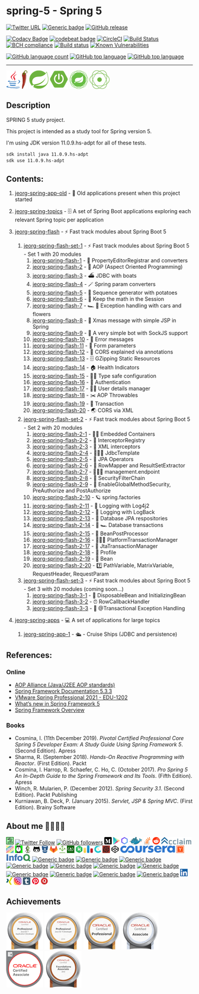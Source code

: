 # spring-5 - Spring 5

[![Twitter URL](https://img.shields.io/twitter/url?logoColor=blue&style=social&url=https%3A%2F%2Fimg.shields.io%2Ftwitter%2Furl%3Fstyle%3Dsocial)](https://twitter.com/intent/tweet?text=%20Checkout%20this%20%40github%20repo%20by%20%40joaofse%20%F0%9F%91%A8%F0%9F%8F%BD%E2%80%8D%F0%9F%92%BB%3A%20https%3A//github.com/jesperancinha/spring-test-drives)
[![Generic badge](https://img.shields.io/static/v1.svg?label=GitHub&message=Spring%20Test%20Drives&color=informational)](https://github.com/jesperancinha/spring-test-drives)
[![GitHub release](https://img.shields.io/github/release-pre/jesperancinha/spring-test-drives.svg)](#)

[![Codacy Badge](https://api.codacy.com/project/badge/Grade/9d14f60a58bd456fb1084860b5a46871)](https://www.codacy.com/manual/jofisaes/spring-test-drives?utm_source=github.com&amp;utm_medium=referral&amp;utm_content=jesperancinha/spring-test-drives&amp;utm_campaign=Badge_Grade)
[![codebeat badge](https://codebeat.co/badges/b9097b8c-40f8-48bf-beb3-2007803b4bad)](https://codebeat.co/projects/github-com-jesperancinha-spring-test-drives-master)
[![CircleCI](https://circleci.com/gh/jesperancinha/spring-test-drives.svg?style=svg)](https://circleci.com/gh/jesperancinha/spring-test-drives)
[![Build Status](https://travis-ci.org/jesperancinha/spring-test-drives.svg?branch=master)](https://travis-ci.org/jesperancinha/spring-test-drives)
[![BCH compliance](https://bettercodehub.com/edge/badge/jesperancinha/spring-test-drives?branch=master)](https://bettercodehub.com/)
[![Build status](https://ci.appveyor.com/api/projects/status/wksvhmqaq0sd8505?svg=true)](https://ci.appveyor.com/project/jesperancinha/spring-test-drives)
[![Known Vulnerabilities](https://snyk.io/test/github/jesperancinha/spring-test-drives/badge.svg)](https://snyk.io/test/github/jesperancinha/spring-test-drives)

[![GitHub language count](https://img.shields.io/github/languages/count/jesperancinha/spring-test-drives.svg)](#)
[![GitHub top language](https://img.shields.io/github/languages/top/jesperancinha/spring-test-drives.svg)](#)
[![GitHub top language](https://img.shields.io/github/languages/code-size/jesperancinha/spring-test-drives.svg)](#)

---
[![alt text](https://raw.githubusercontent.com/jesperancinha/project-signer/master/project-signer-templates/icons-50/java-50.png "Java")](https://www.oracle.com/nl/java/)
[![alt text](https://raw.githubusercontent.com/jesperancinha/project-signer/master/project-signer-templates/icons-50/lombok-50.png "Lombok")](https://projectlombok.org/)
[![alt text](https://raw.githubusercontent.com/jesperancinha/project-signer/master/project-signer-templates/icons-50/spring-50.png "Spring Framework")](https://spring.io/projects/spring-framework)
[![alt text](https://raw.githubusercontent.com/jesperancinha/project-signer/master/project-signer-templates/icons-50/spring-boot-50.png "Spring Boot")](https://spring.io/projects/spring-boot)
[![alt text](https://raw.githubusercontent.com/jesperancinha/project-signer/master/project-signer-templates/icons-50/spring-webflux-50.png "Spring Webfllux")](https://spring.io/projects/spring-boot)
[![alt text](https://raw.githubusercontent.com/jesperancinha/project-signer/master/project-signer-templates/icons-50/spring-reactor-50.png "Spring Reactor")](https://spring.io/reactive)

## Description

SPRING 5 study project.

This project is intended as a study tool for Spring version 5.

I'm using JDK version 11.0.9.hs-adpt for all of these tests.

```bash
sdk install java 11.0.9.hs-adpt
sdk use 11.0.9.hs-adpt 
```

## Contents:

1. [jeorg-spring-app-old](./jeorg-spring-app-old) - 💾 Old applications present when this project started
2. [jeorg-spring-topics](./jeorg-spring-topics) - 🗄 A set of Spring Boot applications exploring each relevant Spring topic per application
3. [jeorg-spring-flash](./jeorg-spring-flash) - ⚡️ Fast track modules about Spring Boot 5
   1. [jeorg-spring-flash-set-1](./jeorg-spring-flash/jeorg-spring-flash-set-1) - ⚡️ Fast track modules about Spring Boot 5 - Set 1 with 20 modules
       1. [jeorg-spring-flash-1](./jeorg-spring-flash/jeorg-spring-flash-set-1/jeorg-spring-flash-1) - 🍋 PropertyEditorRegistrar and converters
       2. [jeorg-spring-flash-2](./jeorg-spring-flash/jeorg-spring-flash-set-1/jeorg-spring-flash-2) - 🌱 AOP (Aspect Oriented Programming)
       3. [jeorg-spring-flash-3](./jeorg-spring-flash/jeorg-spring-flash-set-1/jeorg-spring-flash-3) - ⛴ JDBC with boats
       4. [jeorg-spring-flash-4](./jeorg-spring-flash/jeorg-spring-flash-set-1/jeorg-spring-flash-4) - 🪄 Spring param converters
       5. [jeorg-spring-flash-5](./jeorg-spring-flash/jeorg-spring-flash-set-1/jeorg-spring-flash-5) - 🥔 Sequence generator with potatoes
       6. [jeorg-spring-flash-6](./jeorg-spring-flash/jeorg-spring-flash-set-1/jeorg-spring-flash-6) - 🧮 Keep the math in the Session
       7. [jeorg-spring-flash-7](./jeorg-spring-flash/jeorg-spring-flash-set-1/jeorg-spring-flash-7) - 🏎 🌺 Exception handling with cars and flowers
       8. [jeorg-spring-flash-8](./jeorg-spring-flash/jeorg-spring-flash-set-1/jeorg-spring-flash-8) - 🎄 Xmas message with simple JSP in Spring
       9. [jeorg-spring-flash-9](./jeorg-spring-flash/jeorg-spring-flash-set-1/jeorg-spring-flash-9) - 🤖 A very simple bot with SockJS support
       10. [jeorg-spring-flash-10](./jeorg-spring-flash/jeorg-spring-flash-set-1/jeorg-spring-flash-10) - 🛑 Error messages
       11. [jeorg-spring-flash-11](./jeorg-spring-flash/jeorg-spring-flash-set-1/jeorg-spring-flash-11) - 👔 Form parameters
       12. [jeorg-spring-flash-12](./jeorg-spring-flash/jeorg-spring-flash-set-1/jeorg-spring-flash-12) - 🔑 CORS explained via annotations
       13. [jeorg-spring-flash-13](./jeorg-spring-flash/jeorg-spring-flash-set-1/jeorg-spring-flash-13) - 🗄 GZipping Static Resources
       14. [jeorg-spring-flash-14](./jeorg-spring-flash/jeorg-spring-flash-set-1/jeorg-spring-flash-14) - 🏠 Health Indicators
       15. [jeorg-spring-flash-15](./jeorg-spring-flash/jeorg-spring-flash-set-1/jeorg-spring-flash-15) - 🧑‍🎤 Type safe configuration
       16. [jeorg-spring-flash-16](./jeorg-spring-flash/jeorg-spring-flash-set-1/jeorg-spring-flash-16) - 🚨 Authentication
       17. [jeorg-spring-flash-17](./jeorg-spring-flash/jeorg-spring-flash-set-1/jeorg-spring-flash-17) - 🧞‍♂️ User details manager
       18. [jeorg-spring-flash-18](./jeorg-spring-flash/jeorg-spring-flash-set-1/jeorg-spring-flash-18) - ✂️ AOP Throwables
       19. [jeorg-spring-flash-19](./jeorg-spring-flash/jeorg-spring-flash-set-1/jeorg-spring-flash-19) - 🎫 Transaction
       20. [jeorg-spring-flash-20](./jeorg-spring-flash/jeorg-spring-flash-set-1/jeorg-spring-flash-20) - 🌏 CORS via XML
   2. [jeorg-spring-flash-set-2](./jeorg-spring-flash/jeorg-spring-flash-set-2) - ⚡️ Fast track modules about Spring Boot 5 - Set 2 with 20 modules
      1. [jeorg-spring-flash-2-1](./jeorg-spring-flash/jeorg-spring-flash-set-2/jeorg-spring-flash-2-1) - 🕺🏻 Embedded Containers
      2. [jeorg-spring-flash-2-2](./jeorg-spring-flash/jeorg-spring-flash-set-2/jeorg-spring-flash-2-2) - 🍷 InterceptorRegistry
      3. [jeorg-spring-flash-2-3](./jeorg-spring-flash/jeorg-spring-flash-set-2/jeorg-spring-flash-2-3) - 🥂 XML interceptors
      4. [jeorg-spring-flash-2-4](./jeorg-spring-flash/jeorg-spring-flash-set-2/jeorg-spring-flash-2-4) - 🧑🏻‍⚖️ JdbcTemplate
      5. [jeorg-spring-flash-2-5](./jeorg-spring-flash/jeorg-spring-flash-set-2/jeorg-spring-flash-2-5) - 🧮️ JPA Operators
      6. [jeorg-spring-flash-2-6](./jeorg-spring-flash/jeorg-spring-flash-set-2/jeorg-spring-flash-2-6) - 🐚 RowMapper and ResultSetExtractor
      7. [jeorg-spring-flash-2-7](./jeorg-spring-flash/jeorg-spring-flash-set-2/jeorg-spring-flash-2-7) - 🙅🏽‍♂️ management.endpoint
      8. [jeorg-spring-flash-2-8](./jeorg-spring-flash/jeorg-spring-flash-set-2/jeorg-spring-flash-2-8) - 🦅 SecurityFilterChain
      9. [jeorg-spring-flash-2-9](./jeorg-spring-flash/jeorg-spring-flash-set-2/jeorg-spring-flash-2-9) - 💍 EnableGlobalMethodSecurity, PreAuthorize and PostAuthorize
      10. [jeorg-spring-flash-2-10](./jeorg-spring-flash/jeorg-spring-flash-set-2/jeorg-spring-flash-2-10) - 🪐 spring.factories
      11. [jeorg-spring-flash-2-11](./jeorg-spring-flash/jeorg-spring-flash-set-2/jeorg-spring-flash-2-11) - 🍢 Logging with Log4j2
      12. [jeorg-spring-flash-2-12](./jeorg-spring-flash/jeorg-spring-flash-set-2/jeorg-spring-flash-2-12) - 🍡 Logging with LogBack
      13. [jeorg-spring-flash-2-13](./jeorg-spring-flash/jeorg-spring-flash-set-2/jeorg-spring-flash-2-13) - 🧁 Database JPA respositories
      14. [jeorg-spring-flash-2-14](./jeorg-spring-flash/jeorg-spring-flash-set-2/jeorg-spring-flash-2-14) - 🚖 🏎 Database transactions
      15. [jeorg-spring-flash-2-15](./jeorg-spring-flash/jeorg-spring-flash-set-2/jeorg-spring-flash-2-15) - 🧀 BeanPostProcessor
      16. [jeorg-spring-flash-2-16](./jeorg-spring-flash/jeorg-spring-flash-set-2/jeorg-spring-flash-2-16) - 👩🏻‍🌾 PlatformTransactionManager
      17. [jeorg-spring-flash-2-17](./jeorg-spring-flash/jeorg-spring-flash-set-2/jeorg-spring-flash-2-17) - 🔮 JtaTransactionManager
      18. [jeorg-spring-flash-2-18](./jeorg-spring-flash/jeorg-spring-flash-set-2/jeorg-spring-flash-2-18) - 👥 Profile
      19. [jeorg-spring-flash-2-19](./jeorg-spring-flash/jeorg-spring-flash-set-2/jeorg-spring-flash-2-19) - 🍃 Bean
      20. [jeorg-spring-flash-2-20](./jeorg-spring-flash/jeorg-spring-flash-set-2/jeorg-spring-flash-2-20) - 7️⃣ PathVariable, MatrixVariable, RequestHeader, RequestParam
   3. [jeorg-spring-flash-set-3](./jeorg-spring-flash/jeorg-spring-flash-set-3) - ⚡️ Fast track modules about Spring Boot 5 - Set 3 with 20 modules (coming soon...)
      1. [jeorg-spring-flash-3-1](./jeorg-spring-flash/jeorg-spring-flash-set-3/jeorg-spring-flash-3-1) - 📖 DisposableBean and InitializingBean
      2. [jeorg-spring-flash-3-2](./jeorg-spring-flash/jeorg-spring-flash-set-3/jeorg-spring-flash-3-2) - ⏰ RowCallbackHandler
      3. [jeorg-spring-flash-3-3](./jeorg-spring-flash/jeorg-spring-flash-set-3/jeorg-spring-flash-3-3) - 🧠 @Transactional Exception Handling
   
4. [jeorg-spring-apps](./jeorg-spring-apps) - 💻 A set of applications for large topics
    1. [jeorg-spring-app-1](./jeorg-spring-apps/jeorg-spring-app-1) - 🛳 - Cruise Ships (JDBC and persistence)

## References:

### Online

- [AOP Alliance (Java/J2EE AOP standards)](http://aopalliance.sourceforge.net/)
- [Spring Framework Documentation 5.3.3](https://docs.spring.io/spring-framework/docs/5.3.3/reference/html/)
- [VMware Spring Professional 2021 - EDU-1202](https://www.vmware.com/education-services/certification/vcp-spring.html)
- [What’s new in Spring Framework 5](https://developer.ibm.com/languages/java/tutorials/j-whats-new-in-spring-framework-5-theedom)
- [Spring Framework Overview](https://docs.spring.io/spring-framework/docs/5.1.18.RELEASE/spring-framework-reference/overview.html)

### Books

- Cosmina, I. (11th December 2019). <i>Pivotal Certified Professional Core Spring 5 Developer Exam: A Study Guide Using Spring Framework 5</i>. (Second Edition). Apress
- Sharma, R. (September 2018). <i>Hands-On Reactive Programming with Reactor</i>. (First Edition). Packt
- Cosmina, I. Harrop, R. Schaefer, C. Ho, C. (October 2017). <i>Pro Spring 5 An In-Depth Guide to the Spring Framework and Its Tools</i>. (Fifth Edition). Apress
- Winch, R. Mularien, P. (December 2012). <i>Spring Security 3.1</i>. (Second Edition). Packt Publishing
- Kurniawan, B. Deck, P. (January 2015). <i>Servlet, JSP & Spring MVC</i>. (First Edition). Brainy Software

## About me 👨🏽‍💻🚀

[![alt text](https://raw.githubusercontent.com/jesperancinha/project-signer/master/project-signer-templates/icons-20/JEOrgLogo-20.png "João Esperancinha Homepage")](http://joaofilipesabinoesperancinha.nl)
[![Twitter Follow](https://img.shields.io/twitter/follow/joaofse?label=João%20Esperancinha&style=social "Twitter")](https://twitter.com/joaofse)
[![GitHub followers](https://img.shields.io/github/followers/jesperancinha.svg?label=jesperancinha&style=social "GitHub")](https://github.com/jesperancinha)
[![alt text](https://raw.githubusercontent.com/jesperancinha/project-signer/master/project-signer-templates/icons-20/medium-20.png "Medium")](https://medium.com/@jofisaes)
[![alt text](https://raw.githubusercontent.com/jesperancinha/project-signer/master/project-signer-templates/icons-20/google-apps-20.png "Google Apps")](https://play.google.com/store/apps/developer?id=Joao+Filipe+Sabino+Esperancinha)
[![alt text](https://raw.githubusercontent.com/jesperancinha/project-signer/master/project-signer-templates/icons-20/sonatype-20.png "Sonatype Search Repos")](https://search.maven.org/search?q=org.jesperancinha)
[![alt text](https://raw.githubusercontent.com/jesperancinha/project-signer/master/project-signer-templates/icons-20/docker-20.png "Docker Images")](https://hub.docker.com/u/jesperancinha)
[![alt text](https://raw.githubusercontent.com/jesperancinha/project-signer/master/project-signer-templates/icons-20/stack-overflow-20.png)](https://stackoverflow.com/users/3702839/joao-esperancinha)
[![alt text](https://raw.githubusercontent.com/jesperancinha/project-signer/master/project-signer-templates/icons-20/reddit-20.png "Reddit")](https://www.reddit.com/user/jesperancinha/)
[![alt text](https://raw.githubusercontent.com/jesperancinha/project-signer/master/project-signer-templates/icons-20/acclaim-20.png "Acclaim")](https://www.youracclaim.com/users/joao-esperancinha/badges)
[![alt text](https://raw.githubusercontent.com/jesperancinha/project-signer/master/project-signer-templates/icons-20/devto-20.png "Dev To")](https://dev.to/jofisaes)
[![alt text](https://raw.githubusercontent.com/jesperancinha/project-signer/master/project-signer-templates/icons-20/hackernoon-20.jpeg "Hackernoon")](https://hackernoon.com/@jesperancinha)
[![alt text](https://raw.githubusercontent.com/jesperancinha/project-signer/master/project-signer-templates/icons-20/codeproject-20.png "Code Project")](https://www.codeproject.com/Members/jesperancinha)
[![alt text](https://raw.githubusercontent.com/jesperancinha/project-signer/master/project-signer-templates/icons-20/github-20.png "GitHub")](https://github.com/jesperancinha)
[![alt text](https://raw.githubusercontent.com/jesperancinha/project-signer/master/project-signer-templates/icons-20/bitbucket-20.png "BitBucket")](https://bitbucket.org/jesperancinha)
[![alt text](https://raw.githubusercontent.com/jesperancinha/project-signer/master/project-signer-templates/icons-20/gitlab-20.png "GitLab")](https://gitlab.com/jesperancinha)
[![alt text](https://raw.githubusercontent.com/jesperancinha/project-signer/master/project-signer-templates/icons-20/bintray-20.png "BinTray")](https://bintray.com/jesperancinha)
[![alt text](https://raw.githubusercontent.com/jesperancinha/project-signer/master/project-signer-templates/icons-20/free-code-camp-20.jpg "FreeCodeCamp")](https://www.freecodecamp.org/jofisaes)
[![alt text](https://raw.githubusercontent.com/jesperancinha/project-signer/master/project-signer-templates/icons-20/hackerrank-20.png "HackerRank")](https://www.hackerrank.com/jofisaes)
[![alt text](https://raw.githubusercontent.com/jesperancinha/project-signer/master/project-signer-templates/icons-20/codeforces-20.png "Code Forces")](https://codeforces.com/profile/jesperancinha)
[![alt text](https://raw.githubusercontent.com/jesperancinha/project-signer/master/project-signer-templates/icons-20/codebyte-20.png "Codebyte")](https://coderbyte.com/profile/jesperancinha)
[![alt text](https://raw.githubusercontent.com/jesperancinha/project-signer/master/project-signer-templates/icons-20/codewars-20.png "CodeWars")](https://www.codewars.com/users/jesperancinha)
[![alt text](https://raw.githubusercontent.com/jesperancinha/project-signer/master/project-signer-templates/icons-20/codepen-20.png "Code Pen")](https://codepen.io/jesperancinha)
[![alt text](https://raw.githubusercontent.com/jesperancinha/project-signer/master/project-signer-templates/icons-20/coursera-20.png "Coursera")](https://www.coursera.org/user/da3ff90299fa9297e283ee8e65364ffb)
[![alt text](https://raw.githubusercontent.com/jesperancinha/project-signer/master/project-signer-templates/icons-20/hacker-news-20.png "Hacker News")](https://news.ycombinator.com/user?id=jesperancinha)
[![alt text](https://raw.githubusercontent.com/jesperancinha/project-signer/master/project-signer-templates/icons-20/infoq-20.png "InfoQ")](https://www.infoq.com/profile/Joao-Esperancinha.2/)
[![Generic badge](https://img.shields.io/static/v1.svg?label=Articles&message=Across%20The%20Web&color=purple)](https://github.com/jesperancinha/project-signer/blob/master/project-signer-templates/Articles.md)
[![Generic badge](https://img.shields.io/static/v1.svg?label=Homepage&message=Time%20Disruption%20Studios&color=6495ED)](http://tds.joaofilipesabinoesperancinha.nl/)
[![Generic badge](https://img.shields.io/static/v1.svg?label=Homepage&message=Image%20Train%20Filters&color=6495ED)](http://itf.joaofilipesabinoesperancinha.nl/)
[![Generic badge](https://img.shields.io/static/v1.svg?label=Homepage&message=MancalaJE&color=6495ED)](http://mancalaje.joaofilipesabinoesperancinha.nl/)
[![Generic badge](https://img.shields.io/static/v1.svg?label=All%20Badges&message=Badges&color=red)](https://github.com/jesperancinha/project-signer/blob/master/project-signer-templates/Badges.md)
[![Generic badge](https://img.shields.io/static/v1.svg?label=Status&message=Project%20Status&color=red)](https://github.com/jesperancinha/project-signer/blob/master/project-signer-templates/Status.md)
[![Generic badge](https://img.shields.io/static/v1.svg?label=GitHub&message=ITF%20Chartizate%20Android&color=yellow)](https://github.com/JEsperancinhaOrg/itf-chartizate-android)
[![Generic badge](https://img.shields.io/static/v1.svg?label=GitHub&message=ITF%20Chartizate%20Java&color=yellow)](https://github.com/JEsperancinhaOrg/itf-chartizate-modules/tree/master/itf-chartizate-java)
[![Generic badge](https://img.shields.io/static/v1.svg?label=GitHub&message=ITF%20Chartizate%20API&color=yellow)](https://github.com/JEsperancinhaOrg/itf-chartizate/tree/master/itf-chartizate-api)
[![Generic badge](https://img.shields.io/static/v1.svg?label=GitHub&message=Markdowner%20Core&color=yellow)](https://github.com/jesperancinha/markdowner/tree/master/markdowner-core)
[![Generic badge](https://img.shields.io/static/v1.svg?label=GitHub&message=Markdowner%20Filter&color=yellow)](https://github.com/jesperancinha/markdowner/tree/master/markdowner-filter)
[![alt text](https://raw.githubusercontent.com/jesperancinha/project-signer/master/project-signer-templates/icons-20/linkedin-20.png "LinkedIn")](https://www.linkedin.com/in/joaoesperancinha/)
[![alt text](https://raw.githubusercontent.com/jesperancinha/project-signer/master/project-signer-templates/icons-20/xing-20.png "Xing")](https://www.xing.com/profile/Joao_Esperancinha/cv)
[![alt text](https://raw.githubusercontent.com/jesperancinha/project-signer/master/project-signer-templates/icons-20/instagram-20.png "Instagram")](https://www.instagram.com/jesperancinha/)
[![alt text](https://raw.githubusercontent.com/jesperancinha/project-signer/master/project-signer-templates/icons-20/tumblr-20.png "Tumblr")](https://jofisaes.tumblr.com/)
[![alt text](https://raw.githubusercontent.com/jesperancinha/project-signer/master/project-signer-templates/icons-20/pinterest-20.png "Pinterest")](https://nl.pinterest.com/jesperancinha/)
[![alt text](https://raw.githubusercontent.com/jesperancinha/project-signer/master/project-signer-templates/icons-20/quora-20.png "Quora")](https://nl.quora.com/profile/Jo%C3%A3o-Esperancinha)

## Achievements

[![Oracle Certified Professional, JEE 7 Developer](https://raw.githubusercontent.com/jesperancinha/project-signer/master/project-signer-templates/badges/oracle-certified-professional-java-ee-7-application-developer-100.png "Oracle Certified Professional, JEE7 Developer")](https://www.youracclaim.com/badges/27a14e06-f591-4105-91ca-8c3215ef39a2/public_url)
[![Oracle Certified Professional, Java SE 11 Programmer](https://raw.githubusercontent.com/jesperancinha/project-signer/master/project-signer-templates/badges/oracle-certified-professional-java-se-11-developer-100.png "Oracle Certified Professional, Java SE 11 Programmer")](https://www.youracclaim.com/badges/87609d8e-27c5-45c9-9e42-60a5e9283280/public_url)
[![Oracle Certified Professional, Java SE 8 Programmer](https://raw.githubusercontent.com/jesperancinha/project-signer/master/project-signer-templates/badges/oracle-certified-professional-java-se-8-programmer-100.png "Oracle Certified Professional, Java SE 8 Programmer")](https://www.youracclaim.com/badges/92e036f5-4e11-4cff-9935-3e62266d2074/public_url)
[![Oracle Certified Associate, Java SE 8 Programmer](https://raw.githubusercontent.com/jesperancinha/project-signer/master/project-signer-templates/badges/oracle-certified-associate-java-se-8-programmer-100.png "Oracle Certified Associate, Java SE 8 Programmer")](https://www.youracclaim.com/badges/a206436d-6fd8-4ca1-8feb-38a838446ee7/public_url)
[![Oracle Certified Associate, Java SE 7 Programmer](https://raw.githubusercontent.com/jesperancinha/project-signer/master/project-signer-templates/badges/oracle-certified-associate-java-se-7-programmer-100.png "Oracle Certified Associate, Java SE 7 Programmer")](https://www.youracclaim.com/badges/f4c6cc1e-cb52-432b-904d-36d266112225/public_url)
[![Oracle Certified Junior Associate](https://raw.githubusercontent.com/jesperancinha/project-signer/master/project-signer-templates/badges/oracle-certified-foundations-associate-java-100.png "Oracle Certified Foundations Associate")](https://www.youracclaim.com/badges/6db92c1e-7bca-4856-9543-0d5ed0182794/public_url)
